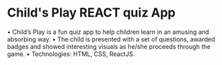 # Child's Play REACT quiz App

• Child’s Play is a fun quiz app to help children learn in an amusing and absorbing way.
• The child is presented with a set of questions, awarded badges and showed interesting visuals as he/she proceeds through the game.
• Technologies:  HTML, CSS, ReactJS.
